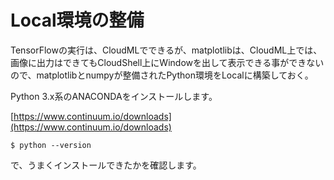 # Local環境の整備

TensorFlowの実行は、CloudMLでできるが、matplotlibは、CloudML上では、画像に出力はできてもCloudShell上にWindowを出して表示できる事ができないので、matplotlibとnumpyが整備されたPython環境をLocalに構築しておく。

Python 3.x系のANACONDAをインストールします。

[https://www.continuum.io/downloads](https://www.continuum.io/downloads)

```shell
$ python --version
```

で、うまくインストールできたかを確認します。